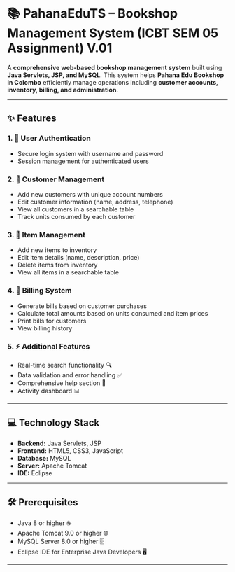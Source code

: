 # 📚 PahanaEduTS – Bookshop Management System (ICBT SEM 05 Assignment) V.01

A **comprehensive web-based bookshop management system** built using **Java Servlets, JSP, and MySQL**. This system helps **Pahana Edu Bookshop in Colombo** efficiently manage operations including **customer accounts, inventory, billing, and administration**.  

---

## ✨ Features

### 1. 🔐 User Authentication
- Secure login system with username and password  
- Session management for authenticated users  

### 2. 👥 Customer Management
- Add new customers with unique account numbers  
- Edit customer information (name, address, telephone)  
- View all customers in a searchable table  
- Track units consumed by each customer  

### 3. 🛒 Item Management
- Add new items to inventory  
- Edit item details (name, description, price)  
- Delete items from inventory  
- View all items in a searchable table  

### 4. 🧾 Billing System
- Generate bills based on customer purchases  
- Calculate total amounts based on units consumed and item prices  
- Print bills for customers  
- View billing history  

### 5. ⚡ Additional Features
- Real-time search functionality 🔍  
- Data validation and error handling ✅  
- Comprehensive help section 📖  
- Activity dashboard 📊  

---

## 💻 Technology Stack
- **Backend:** Java Servlets, JSP  
- **Frontend:** HTML5, CSS3, JavaScript  
- **Database:** MySQL  
- **Server:** Apache Tomcat  
- **IDE:** Eclipse  

---

## 🛠 Prerequisites
- Java 8 or higher ☕  
- Apache Tomcat 9.0 or higher 🌐  
- MySQL Server 8.0 or higher 🗄  
- Eclipse IDE for Enterprise Java Developers 🖥  

---
